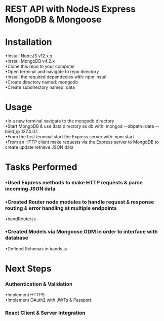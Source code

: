 # REST API with NodeJS Express MongoDB & Mongoose

# Installation   
•Install NodeJS v12.x.x  
•Install MongoDB v4.2.x  
•Clone this repo to your computer    
•Open terminal and navigate to repo directory    
•Install the required dependecies with: npm install  
•Create directory named: mongodb  
•Create subdirectory named: data  

# Usage   
•In a new terminal navigate to the mongodb directory    
•Start MongoDB & use data directory as db with: mongod --dbpath=data --bind_ip 127.0.0.1      
•From the first terminal start the Express server with: npm start    
•From an HTTP client make requests via the Express server to MongoDB to create update retrieve JSON data    

# Tasks Performed  
### •Used Express methods to make HTTP requests & parse incoming JSON data  
### •Created Router node modules to handle request & response routing & error handling at multiple endpoints  
•bandRouter.js  
### •Created Models via Mongoose ODM in order to interface with database   
•Defined Schemas in bands.js  

# Next Steps  
### Authentication & Validation   
•Implement HTTPS  
•Implement OAuth2 with JWTs & Passport  
### React Client & Server Integration
